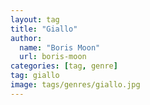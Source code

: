 ```yaml
---
layout: tag
title: "Giallo"
author:
  name: "Boris Moon"
  url: boris-moon
categories: [tag, genre]
tag: giallo
image: tags/genres/giallo.jpg
---
```

